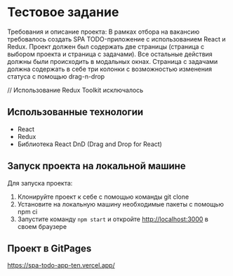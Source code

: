 # Тестовое задание
Требования и описание проекта:
В рамках отбора на вакансию требовалось создать SPA TODO-приложение с использованием React и Redux. Проект должен был содержать две страницы (страница с выбором проекта и страница с задачами). Все остальные действия должны были происходить в модальных окнах. Страница с задачами должна содержать в себе три колонки c возможностью изменения статуса с помощью drag-n-drop

// Использование Redux Toolkit исключалось

## Использованные технологии
- React
- Redux
- Библиотека React DnD (Drag and Drop for React)

## Запуск проекта на локальной машине

Для запуска проекта:
1. Клонируйте проект к себе с помощью команды git clone
2. Установите на локальную машину необходимые пакеты с помощью npm ci
3. Запустите команду `npm start` и откройте [http://localhost:3000](http://localhost:3000) в своем браузере

## Проект в GitPages
https://spa-todo-app-ten.vercel.app/
